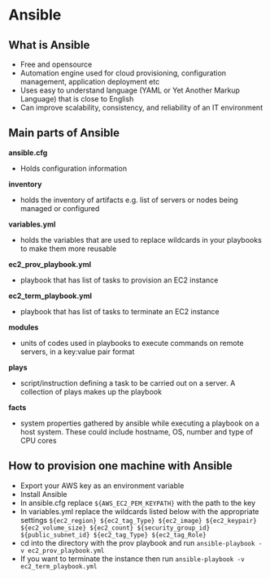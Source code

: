 # Ansible
## What is Ansible
- Free and opensource
- Automation engine used for cloud provisioning, configuration management,
application deployment etc
- Uses easy to understand language (YAML or Yet Another Markup Language) that
is close to English
- Can improve scalability, consistency, and reliability of an IT environment

## Main parts of Ansible

**ansible.cfg**
- Holds configuration information

**inventory**
- holds the inventory of artifacts e.g. list of servers or nodes being managed
or configured

**variables.yml**
- holds the variables that are used to replace wildcards in your playbooks to
make them more reusable

**ec2_prov_playbook.yml**
- playbook that has list of tasks to provision an EC2 instance

**ec2_term_playbook.yml**
- playbook that has list of tasks to terminate an EC2 instance

**modules**
- units of codes used in playbooks to execute commands on remote servers, in a
key:value pair format

**plays**
- script/instruction defining a task to be carried out on a server. A collection
of plays makes up the playbook

**facts**
- system properties gathered by ansible while executing a playbook on a host
system. These could include hostname, OS, number and type of CPU cores

## How to provision one machine with Ansible
- Export your AWS key as an environment variable
- Install Ansible
- In ansible.cfg replace `${AWS_EC2_PEM_KEYPATH}` with the path to the key
- In variables.yml replace the wildcards listed below with the appropriate settings
`${ec2_region} ${ec2_tag_Type} ${ec2_image} ${ec2_keypair} ${ec2_volume_size} ${ec2_count} ${security_group_id} ${public_subnet_id} ${ec2_tag_Type} ${ec2_tag_Role}`
- cd into the directory with the prov playbook and run `ansible-playbook -v ec2_prov_playbook.yml`
- If you want to terminate the instance then run `ansible-playbook -v ec2_term_playbook.yml`
